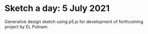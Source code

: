 # Sketch a day: 5 July 2021

Generative design sketch using p5.js for development of forthcoming project by EL Putnam.